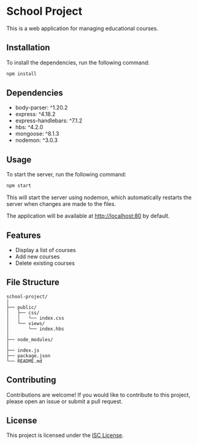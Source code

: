 # School Project

This is a web application for managing educational courses.

## Installation

To install the dependencies, run the following command:

```bash
npm install
```

## Dependencies

- body-parser: ^1.20.2
- express: ^4.18.2
- express-handlebars: ^7.1.2
- hbs: ^4.2.0
- mongoose: ^8.1.3
- nodemon: ^3.0.3

## Usage

To start the server, run the following command:

```bash
npm start
```

This will start the server using nodemon, which automatically restarts the server when changes are made to the files.

The application will be available at [http://localhost:80](http://localhost:80) by default.

## Features

- Display a list of courses
- Add new courses
- Delete existing courses

## File Structure

```
school-project/
│
├── public/
│   ├── css/
│   │   └── index.css
│   └── views/
│       └── index.hbs
│
├── node_modules/
│
├── index.js
├── package.json
└── README.md
```

## Contributing

Contributions are welcome! If you would like to contribute to this project, please open an issue or submit a pull request.

## License

This project is licensed under the [ISC License](https://opensource.org/licenses/ISC).
